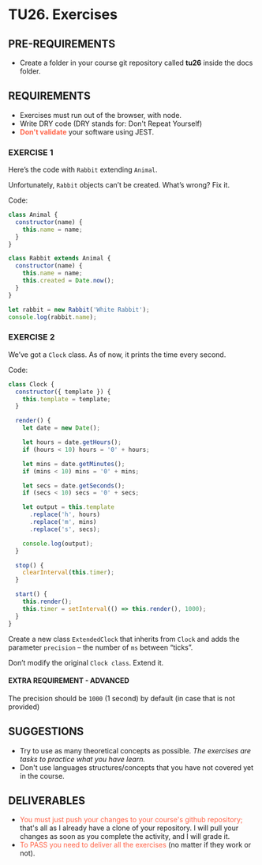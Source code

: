 # TU26. Exercises

## PRE-REQUIREMENTS

- Create a folder in your course git repository called **tu26** inside the docs folder.

## REQUIREMENTS

- Exercises must run out of the browser, with node.
- Write DRY code (DRY stands for: Don't Repeat Yourself)
- <span style="color: tomato;">**Don't validate**</span> your software using JEST.

### EXERCISE 1

Here’s the code with `Rabbit` extending `Animal`.

Unfortunately, `Rabbit` objects can’t be created. What’s wrong? Fix it.

Code:

```js
class Animal {
  constructor(name) {
    this.name = name;
  }
}

class Rabbit extends Animal {
  constructor(name) {
    this.name = name;
    this.created = Date.now();
  }
}

let rabbit = new Rabbit('White Rabbit');
console.log(rabbit.name);
```

### EXERCISE 2

We’ve got a `Clock` class. As of now, it prints the time every second.

Code:

```js
class Clock {
  constructor({ template }) {
    this.template = template;
  }

  render() {
    let date = new Date();

    let hours = date.getHours();
    if (hours < 10) hours = '0' + hours;

    let mins = date.getMinutes();
    if (mins < 10) mins = '0' + mins;

    let secs = date.getSeconds();
    if (secs < 10) secs = '0' + secs;

    let output = this.template
      .replace('h', hours)
      .replace('m', mins)
      .replace('s', secs);

    console.log(output);
  }

  stop() {
    clearInterval(this.timer);
  }

  start() {
    this.render();
    this.timer = setInterval(() => this.render(), 1000);
  }
}
```

Create a new class `ExtendedClock` that inherits from `Clock` and adds the parameter `precision` – the number of `ms` between “ticks”.

Don’t modify the original `Clock class`. Extend it.

#### EXTRA REQUIREMENT - ADVANCED

The precision should be `1000` (1 second) by default (in case that is not provided)

## SUGGESTIONS

- Try to use as many theoretical concepts as possible. _The exercises are tasks to practice what you have learn._
- Don't use languages structures/concepts that you have not covered yet in the course.

## DELIVERABLES

- <span style="color: tomato;">You must just push your changes to your course's github repository;</span> that's all as I already have a clone of your repository. I will pull your changes as soon as you complete the activity, and I will grade it.
- <span style="color: tomato;">To PASS you need to deliver all the exercises</span> (no matter if they work or not).
